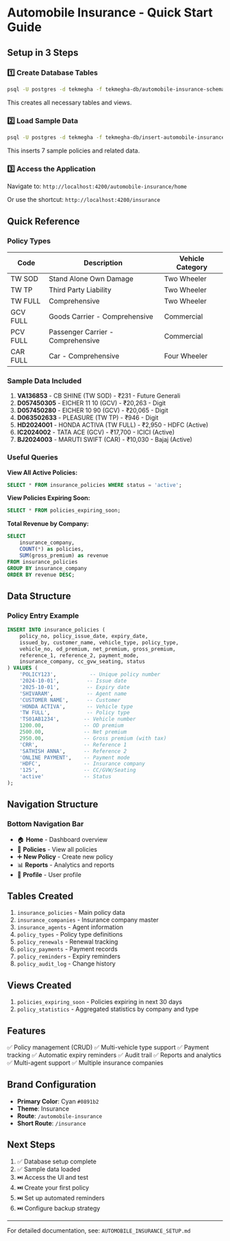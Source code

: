 # Automobile Insurance - Quick Start Guide

## Setup in 3 Steps

### 1️⃣ Create Database Tables

```bash
psql -U postgres -d tekmegha -f tekmegha-db/automobile-insurance-schema.sql
```

This creates all necessary tables and views.

### 2️⃣ Load Sample Data

```bash
psql -U postgres -d tekmegha -f tekmegha-db/insert-automobile-insurance-policies.sql
```

This inserts 7 sample policies and related data.

### 3️⃣ Access the Application

Navigate to: `http://localhost:4200/automobile-insurance/home`

Or use the shortcut: `http://localhost:4200/insurance`

## Quick Reference

### Policy Types

| Code | Description | Vehicle Category |
|------|-------------|-----------------|
| TW SOD | Stand Alone Own Damage | Two Wheeler |
| TW TP | Third Party Liability | Two Wheeler |
| TW FULL | Comprehensive | Two Wheeler |
| GCV FULL | Goods Carrier - Comprehensive | Commercial |
| PCV FULL | Passenger Carrier - Comprehensive | Commercial |
| CAR FULL | Car - Comprehensive | Four Wheeler |

### Sample Data Included

1. **VA136853** - CB SHINE (TW SOD) - ₹231 - Future Generali
2. **D057450305** - EICHER 11 10 (GCV) - ₹20,263 - Digit
3. **D057450280** - EICHER 10 90 (GCV) - ₹20,065 - Digit
4. **D063502633** - PLEASURE (TW TP) - ₹946 - Digit
5. **HD2024001** - HONDA ACTIVA (TW FULL) - ₹2,950 - HDFC (Active)
6. **IC2024002** - TATA ACE (GCV) - ₹17,700 - ICICI (Active)
7. **BJ2024003** - MARUTI SWIFT (CAR) - ₹10,030 - Bajaj (Active)

### Useful Queries

**View All Active Policies:**
```sql
SELECT * FROM insurance_policies WHERE status = 'active';
```

**View Policies Expiring Soon:**
```sql
SELECT * FROM policies_expiring_soon;
```

**Total Revenue by Company:**
```sql
SELECT 
    insurance_company,
    COUNT(*) as policies,
    SUM(gross_premium) as revenue
FROM insurance_policies
GROUP BY insurance_company
ORDER BY revenue DESC;
```

## Data Structure

### Policy Entry Example

```sql
INSERT INTO insurance_policies (
    policy_no, policy_issue_date, expiry_date,
    issued_by, customer_name, vehicle_type, policy_type,
    vehicle_no, od_premium, net_premium, gross_premium,
    reference_1, reference_2, payment_mode,
    insurance_company, cc_gvw_seating, status
) VALUES (
    'POLICY123',           -- Unique policy number
    '2024-10-01',         -- Issue date
    '2025-10-01',         -- Expiry date
    'SHIVARAM',           -- Agent name
    'CUSTOMER NAME',      -- Customer
    'HONDA ACTIVA',       -- Vehicle type
    'TW FULL',            -- Policy type
    'TS01AB1234',        -- Vehicle number
    1200.00,             -- OD premium
    2500.00,             -- Net premium
    2950.00,             -- Gross premium (with tax)
    'CRR',               -- Reference 1
    'SATHISH ANNA',      -- Reference 2
    'ONLINE PAYMENT',    -- Payment mode
    'HDFC',              -- Insurance company
    '125',               -- CC/GVW/Seating
    'active'             -- Status
);
```

## Navigation Structure

### Bottom Navigation Bar

- 🏠 **Home** - Dashboard overview
- 📄 **Policies** - View all policies  
- ➕ **New Policy** - Create new policy
- 📊 **Reports** - Analytics and reports
- 👤 **Profile** - User profile

## Tables Created

1. `insurance_policies` - Main policy data
2. `insurance_companies` - Insurance company master
3. `insurance_agents` - Agent information
4. `policy_types` - Policy type definitions
5. `policy_renewals` - Renewal tracking
6. `policy_payments` - Payment records
7. `policy_reminders` - Expiry reminders
8. `policy_audit_log` - Change history

## Views Created

1. `policies_expiring_soon` - Policies expiring in next 30 days
2. `policy_statistics` - Aggregated statistics by company and type

## Features

✅ Policy management (CRUD)
✅ Multi-vehicle type support
✅ Payment tracking
✅ Automatic expiry reminders
✅ Audit trail
✅ Reports and analytics
✅ Multi-agent support
✅ Multiple insurance companies

## Brand Configuration

- **Primary Color**: Cyan `#0891b2`
- **Theme**: Insurance
- **Route**: `/automobile-insurance`
- **Short Route**: `/insurance`

## Next Steps

1. ✅ Database setup complete
2. ✅ Sample data loaded
3. ⏭️ Access the UI and test
4. ⏭️ Create your first policy
5. ⏭️ Set up automated reminders
6. ⏭️ Configure backup strategy

---

For detailed documentation, see: `AUTOMOBILE_INSURANCE_SETUP.md`

